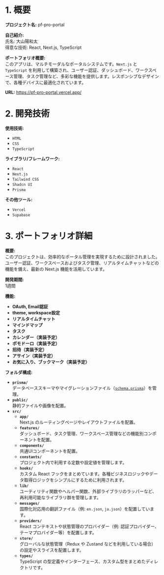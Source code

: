 # 1. 概要

**プロジェクト名:** pf-pro-portal

**自己紹介:**  
氏名: 大山陽和太  
得意な技術: React, Next.js, TypeScript

**ポートフォリオ概要:**  
このアプリは、マルチモーダルなポータルシステムです。`Next.js` と `TypeScript` を利用して構築され、ユーザー認証、ダッシュボード、ワークスペース管理、タスク管理など、多彩な機能を提供します。レスポンシブなデザインで、各種デバイスに最適化されています。

**URL:** https://pf-pro-portal.vercel.app/

# 2. 開発技術

**使用技術:**  
- `HTML`
- `CSS`
- `TypeScript`

**ライブラリ/フレームワーク:**  
- `React`
- `Next.js`
- `Tailwind CSS`
- `Shadcn UI`
- `Prisma`

**その他ツール:**  
- `Vercel`
- `Supabase`

# 3. ポートフォリオ詳細

**概要:**  
このプロジェクトは、効率的なポータル管理を実現するために設計されました。ユーザー認証、ワークスペースおよびタスク管理、リアルタイムチャットなどの機能を備え、最新の Next.js 機能を活用しています。

**開発期間:**  
1週間

**機能:**
- **OAuth, Email認証**
- **theme, workspace設定**
- **リアルタイムチャット**
- **マインドマップ**
- **タスク**
- **カレンダー（実装予定）**
- **ポモドーロ（実装予定）**
- **招待（実装予定）**
- **アサイン（実装予定）**
- **お気に入り、ブックマーク（実装予定）**

**フォルダ構成:**
- **`prisma/`**  
  データベーススキーマやマイグレーションファイル（[`schema.prisma`](prisma/schema.prisma)）を管理。
- **`public/`**  
  静的ファイルや画像を配置。
- **`src/`**
  - **`app/`**  
    Next.js のルーティングページやレイアウトファイルを配置。
  - **`features/`**  
    ダッシュボード、タスク管理、ワークスペース管理などの機能別コンポーネントを配置。
  - **`components/`**  
    共通UIコンポーネントを配置。
  - **`constants/`**  
    プロジェクト内で利用する定数や設定値を管理します。
  - **`hooks/`**  
    カスタム React フックをまとめています。各種ビジネスロジックやデータ取得ロジックをシンプルにするために利用されます。
  - **`lib/`**  
    ユーティリティ関数やヘルパー関数、外部ライブラリのラッパーなど、再利用可能なライブラリ群を管理します。
  - **`messages/`**  
    国際化対応用の翻訳ファイル（例: `en.json`, `ja.json`）を配置しています。
  - **`providers/`**  
    React コンテキストや状態管理のプロバイダー（例: 認証プロバイダー、テーマプロバイダー等）を配置します。
  - **`store/`**  
    グローバルな状態管理（Redux や Zustand などを利用している場合）の設定やスライスを配置します。
  - **`types/`**  
    TypeScript の型定義やインターフェース、カスタム型をまとめたディレクトリです。
